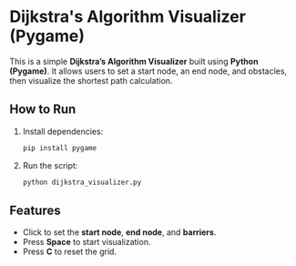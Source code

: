 # Dijkstra's Algorithm Visualizer (Pygame)

This is a simple **Dijkstra’s Algorithm Visualizer** built using **Python (Pygame)**. It allows users to set a start node, an end node, and obstacles, then visualize the shortest path calculation.

## How to Run
1. Install dependencies:
   ```bash
   pip install pygame
   ```
2. Run the script:
   ```bash
   python dijkstra_visualizer.py
   ```

## Features
- Click to set the **start node**, **end node**, and **barriers**.
- Press **Space** to start visualization.
- Press **C** to reset the grid.



